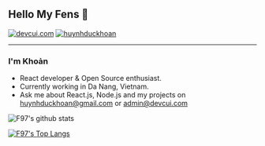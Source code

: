 ## Hello My Fens 👋
[![devcui.com](https://img.shields.io/badge/Blog-devcui.com-lightgrey "devcui.com")](https://devcui.com "devcui.com")
[![huynhduckhoan](https://img.shields.io/badge/skype-huynhduckhoan-blue "huynhduckhoan")](https://join.skype.com/invite/niUom6aZDDwa "devcui.com")

---
 
### I'm Khoản

- React developer & Open Source enthusiast.
- Currently working in Da Nang, Vietnam.
- Ask me about React.js, Node.js and my projects on [huynhduckhoan@gmail.com](mailto:huynhduckhoan@gmail.com) or [admin@devcui.com](mailto:admin@devcui.com)

![F97's github stats](https://github-readme-stats.vercel.app/api?username=f97&show_icons=true&theme=onedark)



[![F97's Top Langs](https://github-readme-stats.vercel.app/api/top-langs/?username=anuraghazra&layout=compact&theme=onedark)](https://github.com/f97)


